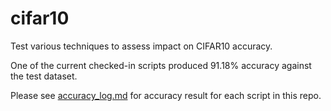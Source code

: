 # cifar10
Test various techniques to assess impact on CIFAR10 accuracy.

One of the current checked-in scripts produced 91.18% accuracy against the test dataset.

Please see [accuracy_log.md](accuracy_log.md) for accuracy result for each script in this repo.
